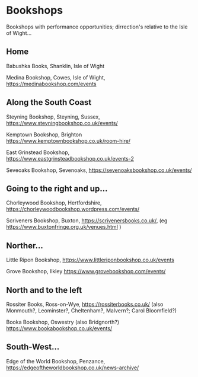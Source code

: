 # Bookshops

Bookshops with performance opportunities; dirrection's relative to the Isle of Wight...

## Home

Babushka Books, Shanklin, Isle of Wight

Medina Bookshop, Cowes, Isle of Wight, https://medinabookshop.com/events

## Along the South Coast

Steyning Bookshop, Steyning, Sussex, https://www.steyningbookshop.co.uk/events/

Kemptown Bookshop, Brighton https://www.kemptownbookshop.co.uk/room-hire/

East Grinstead Bookshop, https://www.eastgrinsteadbookshop.co.uk/events-2

Seveoaks Bookshop, Sevenoaks, https://sevenoaksbookshop.co.uk/events/

## Going to the right and up...

Chorleywood Bookshop, Hertfordshire, https://chorleywoodbookshop.wordpress.com/events/

Scriveners Bookshop, Buxton, https://scrivenersbooks.co.uk/, (eg https://www.buxtonfringe.org.uk/venues.html )

## Norther...

Little Ripon Bookshop, https://www.littleriponbookshop.co.uk/events

Grove Bookshop, Ilkley https://www.grovebookshop.com/events/ 

## North and to the left

Rossiter Books, Ross-on-Wye, https://rossiterbooks.co.uk/ (also Monmouth?, Leominster?, Cheltenham?, Malvern?; Carol Bloomfield?)

Booka Bookshop, Oswestry (also Bridgnorth?) https://www.bookabookshop.co.uk/events/

## South-West...

Edge of the World Bookshop, Penzance, https://edgeoftheworldbookshop.co.uk/news-archive/

